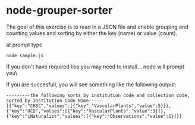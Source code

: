 # node-grouper-sorter
The goal of this exercise is to read in a JSON file and enable
grouping and counting values and sorting by either the key (name) or
value (count). 

at prompt type
```
node sample.js
```

If you don't have required libs you may need to install... node will prompt you\

If you are succesfull, you will see something like the following output:

```
---------the following sorts by institution code and collection code, sorted by Institution Code Name-----
[{"key":"CHSC","values":[{"key":"VascularPlants","value":5}]},{"key":"UCD","values":[{"key":"VascularPlants","value":3}]},{"key":"iNaturalist","values":[{"key":"Observations","value":1}]}]
```

